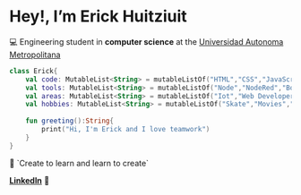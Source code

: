 # Hey!, I’m Erick Huitziuit

💻 Engineering student in **computer science** at the
[Universidad Autonoma Metropolitana](http://www.cua.uam.mx/)

```kotlin
class Erick{
	val code: MutableList<String> = mutableListOf("HTML","CSS","JavaScript","Python","Kotlin","Java","SQL","C#")
	val tools: MutableList<String> = mutableListOf("Node","NodeRed","Bootstrap","Azure","MySQL","Android","Unity")
	val areas: MutableList<String> = mutableListOf("Iot","Web Developer","Movil","VideoGames")
	val hobbies: MutableList<String> = mutableListOf("Skate","Movies","COSMOS","Raspberry","Arduino")
	
	fun greeting():String{
		print("Hi, I'm Erick and I love teamwork")
	}
}
```

<aside>
📇 `Create to learn and learn to create`

</aside>

**[LinkedIn](https://www.linkedin.com/in/erick-huitziuit-morales-garcia/)** 👋
